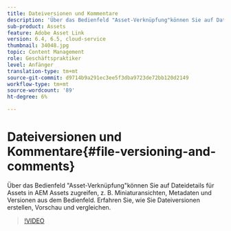 ```yaml
---
title: Dateiversionen und Kommentare
description: 'Über das Bedienfeld "Asset-Verknüpfung"können Sie auf Dateidetails für Assets in AEM Assets zugreifen, z. B. Miniaturansichten, Metadaten und Versionen aus dem Bedienfeld. Erfahren Sie, wie Sie Dateiversionen erstellen, Vorschau und vergleichen.  '
sub-product: Assets
feature: Adobe Asset Link
version: 6.4, 6.5, cloud-service
thumbnail: 34048.jpg
topic: Content Management
role: Geschäftspraktiker
level: Anfänger
translation-type: tm+mt
source-git-commit: d9714b9a291ec3ee5f3dba9723de72bb120d2149
workflow-type: tm+mt
source-wordcount: '89'
ht-degree: 6%

---
```



# Dateiversionen und Kommentare{#file-versioning-and-comments}

Über das Bedienfeld &quot;Asset-Verknüpfung&quot;können Sie auf Dateidetails für Assets in AEM Assets zugreifen, z. B. Miniaturansichten, Metadaten und Versionen aus dem Bedienfeld. Erfahren Sie, wie Sie Dateiversionen erstellen, Vorschau und vergleichen.

>[!VIDEO](https://video.tv.adobe.com/v/34048/?quality=12)
